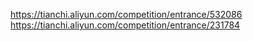 https://tianchi.aliyun.com/competition/entrance/532086 \
https://tianchi.aliyun.com/competition/entrance/231784
